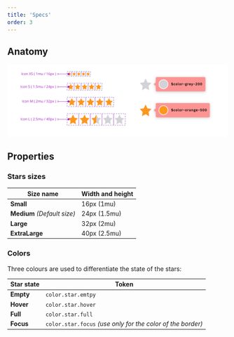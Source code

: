 ```yaml
---
title: 'Specs'
order: 3
---
```


## Anatomy

![presentation-ratingstars](Ratings--Specs.png)

## Properties

### Stars sizes

| Size name                   | Width and height |
| --------------------------- | ---------------- |
| **Small**                   | 16px (1mu)       |
| **Medium** _(Default size)_ | 24px (1.5mu)     |
| **Large**                   | 32px (2mu)       |
| **ExtraLarge**              | 40px (2.5mu)     |

### Colors

Three colours are used to differentiate the state of the stars:

| Star state  | Token                                                       |
| ----------- | ----------------------------------------------------------- |
| **Empty**   | `color.star.emtpy`                                          |
| **Hover**   | `color.star.hover`                                          |
| **Full**    | `color.star.full`                                           |
| **Focus**   | `color.star.focus` _(use only for the color of the border)_ |